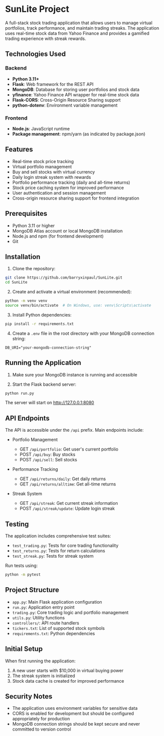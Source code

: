 # SunLite Project

A full-stack stock trading application that allows users to manage virtual portfolios, track performance, and maintain trading streaks. The application uses real-time stock data from Yahoo Finance and provides a gamified trading experience with streak rewards.

## Technologies Used

### Backend
- **Python 3.11+**
- **Flask**: Web framework for the REST API
- **MongoDB**: Database for storing user portfolios and stock data
- **yfinance**: Yahoo Finance API wrapper for real-time stock data
- **Flask-CORS**: Cross-Origin Resource Sharing support
- **python-dotenv**: Environment variable management

### Frontend
- **Node.js**: JavaScript runtime
- **Package management**: npm/yarn (as indicated by package.json)

## Features

- Real-time stock price tracking
- Virtual portfolio management
- Buy and sell stocks with virtual currency
- Daily login streak system with rewards
- Portfolio performance tracking (daily and all-time returns)
- Stock price caching system for improved performance
- User authentication and session management
- Cross-origin resource sharing support for frontend integration

## Prerequisites

- Python 3.11 or higher
- MongoDB Atlas account or local MongoDB installation
- Node.js and npm (for frontend development)
- Git

## Installation

1. Clone the repository:
```bash
git clone https://github.com/barryxinpaul/SunLite.git
cd SunLite
```

2. Create and activate a virtual environment (recommended):
```bash
python -m venv venv
source venv/bin/activate  # On Windows, use: venv\Scripts\activate
```

3. Install Python dependencies:
```bash
pip install -r requirements.txt
```

4. Create a `.env` file in the root directory with your MongoDB connection string:
```
DB_URI="your-mongodb-connection-string"
```

## Running the Application

1. Make sure your MongoDB instance is running and accessible

2. Start the Flask backend server:
```bash
python run.py
```
The server will start on http://127.0.0.1:8080

## API Endpoints

The API is accessible under the `/api` prefix. Main endpoints include:

- Portfolio Management
  - GET `/api/portfolio`: Get user's current portfolio
  - POST `/api/buy`: Buy stocks
  - POST `/api/sell`: Sell stocks

- Performance Tracking
  - GET `/api/returns/daily`: Get daily returns
  - GET `/api/returns/alltime`: Get all-time returns

- Streak System
  - GET `/api/streak`: Get current streak information
  - POST `/api/streak/update`: Update login streak

## Testing

The application includes comprehensive test suites:
- `test_trading.py`: Tests for core trading functionality
- `test_returns.py`: Tests for return calculations
- `test_streak.py`: Tests for streak system

Run tests using:
```bash
python -m pytest
```

## Project Structure

- `app.py`: Main Flask application configuration
- `run.py`: Application entry point
- `trading.py`: Core trading logic and portfolio management
- `utils.py`: Utility functions
- `controllers/`: API route handlers
- `tickers.txt`: List of supported stock symbols
- `requirements.txt`: Python dependencies

## Initial Setup

When first running the application:
1. A new user starts with $10,000 in virtual buying power
2. The streak system is initialized
3. Stock data cache is created for improved performance

## Security Notes

- The application uses environment variables for sensitive data
- CORS is enabled for development but should be configured appropriately for production
- MongoDB connection strings should be kept secure and never committed to version control
